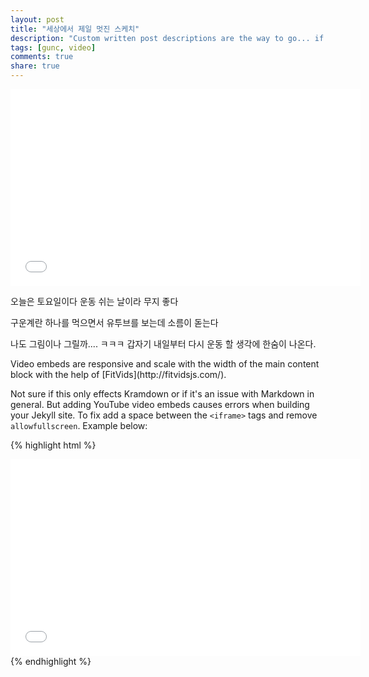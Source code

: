 ```yaml
---
layout: post
title: "세상에서 제일 멋진 스케치"
description: "Custom written post descriptions are the way to go... if you're not lazy."
tags: [gunc, video]
comments: true
share: true
---
```


<iframe width="560" height="315" src="//www.youtube.com/embed/SU3kYxJmWuQ" frameborder="0"> </iframe>
  <p> 오늘은 토요일이다 운동 쉬는 날이라 무지 좋다 </p>
  <p> 구운계란 하나를 먹으면서 유투브를 보는데 소름이 돋는다 </p>
  <p> 나도 그림이나 그릴까.... ㅋㅋㅋ 갑자기 내일부터 다시 운동 할 생각에 한숨이 나온다. </p>
Video embeds are responsive and scale with the width of the main content block with the help of [FitVids](http://fitvidsjs.com/).


Not sure if this only effects Kramdown or if it's an issue with Markdown in general. But adding YouTube video embeds causes errors when building your Jekyll site. To fix add a space between the `<iframe>` tags and remove `allowfullscreen`. Example below:

{% highlight html %}
<iframe width="560" height="315" src="//www.youtube.com/embed/SU3kYxJmWuQ" frameborder="0"> </iframe>
{% endhighlight %}
